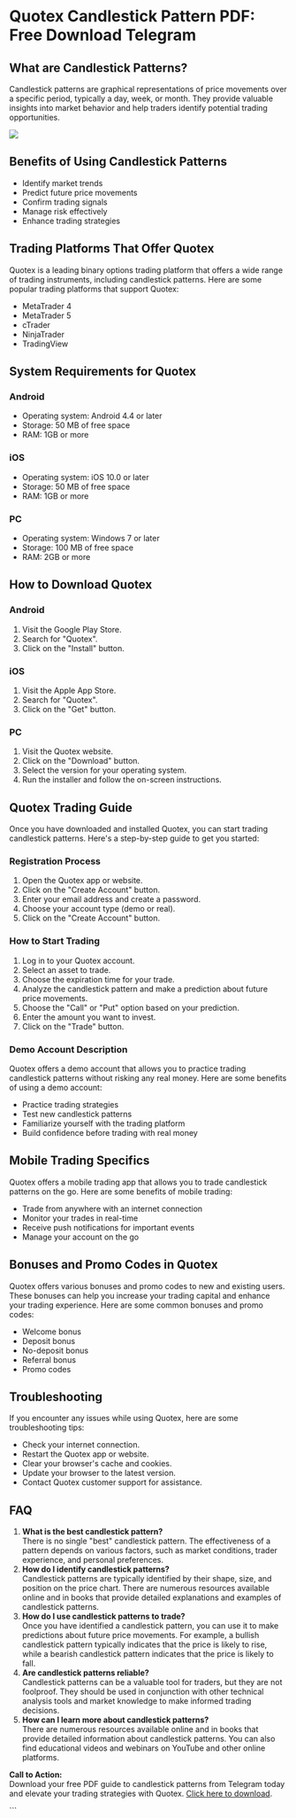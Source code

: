 # Quotex Candlestick Pattern PDF: Free Download Telegram

## What are Candlestick Patterns?

Candlestick patterns are graphical representations of price movements
over a specific period, typically a day, week, or month. They provide
valuable insights into market behavior and help traders identify
potential trading opportunities.

[![](https://static.quotex.io/files/4_en/300_250.jpg)](https://traff.sbs/brokerqxlid)

## Benefits of Using Candlestick Patterns

-   Identify market trends
-   Predict future price movements
-   Confirm trading signals
-   Manage risk effectively
-   Enhance trading strategies

## Trading Platforms That Offer Quotex

Quotex is a leading binary options trading platform that offers a wide
range of trading instruments, including candlestick patterns. Here are
some popular trading platforms that support Quotex:

-   MetaTrader 4
-   MetaTrader 5
-   cTrader
-   NinjaTrader
-   TradingView

## System Requirements for Quotex

### Android

-   Operating system: Android 4.4 or later
-   Storage: 50 MB of free space
-   RAM: 1GB or more

### iOS

-   Operating system: iOS 10.0 or later
-   Storage: 50 MB of free space
-   RAM: 1GB or more

### PC

-   Operating system: Windows 7 or later
-   Storage: 100 MB of free space
-   RAM: 2GB or more

## How to Download Quotex

### Android

1.  Visit the Google Play Store.
2.  Search for "Quotex".
3.  Click on the "Install" button.

### iOS

1.  Visit the Apple App Store.
2.  Search for "Quotex".
3.  Click on the "Get" button.

### PC

1.  Visit the Quotex website.
2.  Click on the "Download" button.
3.  Select the version for your operating system.
4.  Run the installer and follow the on-screen instructions.

## Quotex Trading Guide

Once you have downloaded and installed Quotex, you can start trading
candlestick patterns. Here\'s a step-by-step guide to get you started:

### Registration Process

1.  Open the Quotex app or website.
2.  Click on the "Create Account" button.
3.  Enter your email address and create a password.
4.  Choose your account type (demo or real).
5.  Click on the "Create Account" button.

### How to Start Trading

1.  Log in to your Quotex account.
2.  Select an asset to trade.
3.  Choose the expiration time for your trade.
4.  Analyze the candlestick pattern and make a prediction about future
    price movements.
5.  Choose the "Call" or "Put" option based on your
    prediction.
6.  Enter the amount you want to invest.
7.  Click on the "Trade" button.

### Demo Account Description

Quotex offers a demo account that allows you to practice trading
candlestick patterns without risking any real money. Here are some
benefits of using a demo account:

-   Practice trading strategies
-   Test new candlestick patterns
-   Familiarize yourself with the trading platform
-   Build confidence before trading with real money

## Mobile Trading Specifics

Quotex offers a mobile trading app that allows you to trade candlestick
patterns on the go. Here are some benefits of mobile trading:

-   Trade from anywhere with an internet connection
-   Monitor your trades in real-time
-   Receive push notifications for important events
-   Manage your account on the go

## Bonuses and Promo Codes in Quotex

Quotex offers various bonuses and promo codes to new and existing users.
These bonuses can help you increase your trading capital and enhance
your trading experience. Here are some common bonuses and promo codes:

-   Welcome bonus
-   Deposit bonus
-   No-deposit bonus
-   Referral bonus
-   Promo codes

## Troubleshooting

If you encounter any issues while using Quotex, here are some
troubleshooting tips:

-   Check your internet connection.
-   Restart the Quotex app or website.
-   Clear your browser\'s cache and cookies.
-   Update your browser to the latest version.
-   Contact Quotex customer support for assistance.

## FAQ

1.  **What is the best candlestick pattern?**\
    There is no single "best" candlestick pattern. The
    effectiveness of a pattern depends on various factors, such as
    market conditions, trader experience, and personal preferences.
2.  **How do I identify candlestick patterns?**\
    Candlestick patterns are typically identified by their shape, size,
    and position on the price chart. There are numerous resources
    available online and in books that provide detailed explanations and
    examples of candlestick patterns.
3.  **How do I use candlestick patterns to trade?**\
    Once you have identified a candlestick pattern, you can use it to
    make predictions about future price movements. For example, a
    bullish candlestick pattern typically indicates that the price is
    likely to rise, while a bearish candlestick pattern indicates that
    the price is likely to fall.
4.  **Are candlestick patterns reliable?**\
    Candlestick patterns can be a valuable tool for traders, but they
    are not foolproof. They should be used in conjunction with other
    technical analysis tools and market knowledge to make informed
    trading decisions.
5.  **How can I learn more about candlestick patterns?**\
    There are numerous resources available online and in books that
    provide detailed information about candlestick patterns. You can
    also find educational videos and webinars on YouTube and other
    online platforms.

**Call to Action:**\
Download your free PDF guide to candlestick patterns from Telegram today
and elevate your trading strategies with Quotex. [Click here to
download](\%22https://traff.sbs/brokerqxlid\%22).

\`\`\`

